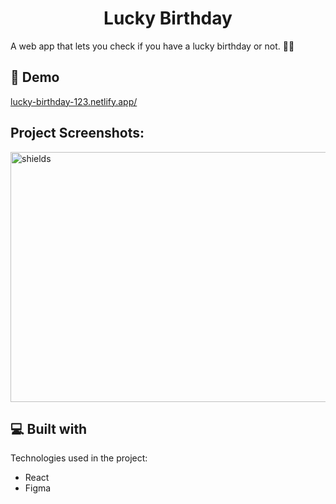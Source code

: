 <h1 align="center">Lucky Birthday</h1>

<p>A web app that lets you check if you have a lucky birthday or not. 🎉🎉</p>

<h2>🚀 Demo</h2>

[lucky-birthday-123.netlify.app/](lucky-birthday-123.netlify.app/)

<h2>Project Screenshots:</h2>

<img src="https://i.ibb.co/ZKw1XjM/Screenshot-from-2021-09-05-17-08-10.png" alt="shields" width="800" height="400/">

  
  
<h2>💻 Built with</h2>

Technologies used in the project:

*   React
*   Figma
